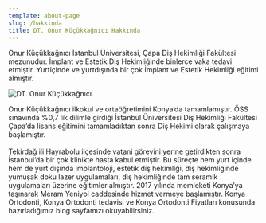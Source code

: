 ```yaml
---
template: about-page
slug: /hakkinda
title: DT. Onur Küçükkağnıcı Hakkında
---
```

Onur Küçükkağnıcı İstanbul Üniversitesi, Çapa Diş Hekimliği Fakültesi mezunudur. İmplant ve Estetik Diş Hekimliğinde binlerce vaka tedavi etmiştir. Yurtiçinde ve yurtdışında bir çok İmplant ve Estetik Hekimliği eğitimi almıştır.

![DT. Onur Küçükkağnıcı](/assets/konya-ortodonti.png "DT. Onur Küçükkağnıcı")

Onur Küçükkağnıcı ilkokul ve ortaöğretimini Konya’da tamamlamıştır.  ÖSS sınavında %0,7 lik dilimle girdiği  İstanbul Üniversitesi Diş Hekimliği Fakültesi Çapa’da lisans eğitimini tamamladıktan sonra Diş Hekimi olarak çalışmaya başlamıştır.
<br><br>
Tekirdağ ili Hayrabolu ilçesinde vatani görevini yerine getirdikten sonra İstanbul’da bir çok klinikte hasta kabul etmiştir. Bu süreçte hem yurt içinde hem de yurt dışında implantoloji, estetik diş hekimliği, diş hekimliğinde yumuşak doku lazer uygulamaları, diş hekimliğinde tam seramik uygulamaları üzerine eğitimler almıştır. 2017 yılında memleketi Konya’ya taşınarak Meram Yeniyol caddesinde  hizmet vermeye başlamıştır. Konya Ortodonti, Konya Ortodonti tedavisi ve Konya Ortodonti Fiyatları konusunda hazırladığımız blog sayfamızı okuyabilirsiniz.
